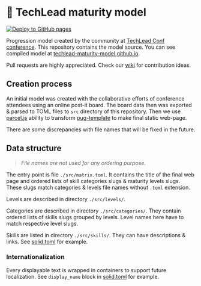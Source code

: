 # :mountain_cableway: TechLead maturity model

[![Deploy to GitHub pages](https://github.com/TechLead-Conf/TechLead-Maturity-Model/actions/workflows/main.yml/badge.svg?branch=master)](https://github.com/TechLead-Conf/TechLead-Maturity-Model/actions/workflows/main.yml)

Progression model created by the community at [TechLead Conf conference](https://techleadconf.ru/2020/meetups#3011863).
This repository contains the model source.
You can see compiled model at [techlead-maturity-model.github.io](https://techlead-maturity-model.github.io).

Pull requests are highly appreciated.
Check our [wiki](https://github.com/TechLead-Conf/TechLead-Maturity-Model/wiki) for contribution ideas.

## Creation process

An initial model was created with the collaborative efforts of conference attendees using an online post-it board.
The board data then was exported & parsed to TOML files to `src` directory of this repository.
Then we use [parcel.js](https://parceljs.org/pug.html) ability to transform [pug-template](web/src/index.pug) to make final static web-page.

There are some discrepancies with file names that will be fixed in the future.

## Data structure

> *File names are not used for any ordering purpose.*

The entry point is file `./src/matrix.toml`.
It contains the title of the final web page and ordered lists of skill categories slugs & maturity levels slugs. These slugs match categories & levels file names without `.toml` extension.

Levels are described in directory `./src/levels/`.

Categories are described in directory `./src/categories/`.
They contain ordered lists of skills slugs grouped by levels.
Level names here have to match respective level slugs.

Skills are listed in directory `./src/skills/`.
They can have descriptions & links.
See [solid.toml](src/skills/solid.toml) for example.

### Internationalization

Every displayable text is wrapped in containers to support future localization.
See `display_name` block in [solid.toml](src/skills/solid.toml) for example.
